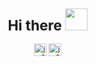 <h1 align="center">Hi there <a href="https://github.com/chloecmin"><img src="https://media.giphy.com/media/hvRJCLFzcasrR4ia7z/giphy.gif" width="44px"></a></h1>

<p align="center">
<a href=mailto:jinwon0831kim@gmail.com target="blank"><img align="center" src=https://www.flaticon.com/svg/static/icons/svg/561/561188.svg alt="jw0831" height="25" width="25" /></a>
<a href=https://www.linkedin.com/in/jinwon0831kim/ target="blank"><img align="center" src=https://cdn.jsdelivr.net/npm/simple-icons@3.0.1/icons/linkedin.svg alt="jw0831" height="25" width="25" /></a>
</p>


<!--
**jw0831/jw0831** is a ✨ _special_ ✨ repository because its `README.md` (this file) appears on your GitHub profile.



Here are some ideas to get you started:

- 🔭 I’m currently working on ...
- 🌱 I’m currently learning ...
- 👯 I’m looking to collaborate on ...
- 🤔 I’m looking for help with ...
- 💬 Ask me about ...
- 📫 How to reach me: ...
- 😄 Pronouns: ...
- ⚡ Fun fact: ...
-->
